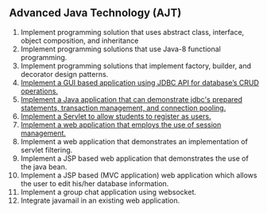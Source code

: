 ## Advanced Java Technology (AJT)

1. Implement programming solution that uses abstract class, interface, object composition,
and inheritance
2. Implement programming solutions that use Java-8 functional programming.
3. Implement programming solutions that implement factory, builder, and decorator design
patterns.
4. [Implement a GUI based application using JDBC API for database’s CRUD operations.](https://github.com/kevintamakuwala/AJT-Labwork/tree/main/Lab4)
5. [Implement a Java application that can demonstrate jdbc's prepared statements, transaction
management, and connection pooling.](https://github.com/kevintamakuwala/AJT-Labwork/tree/main/Lab5)
6. [Implement a Servlet to allow students to register as users.](https://github.com/kevintamakuwala/AJT-Labwork/tree/main/Lab6)
7. [Implement a web application that employs the use of session management.](https://github.com/kevintamakuwala/AJT-Labwork/tree/main/Lab7)
8. Implement a web application that demonstrates an implementation of servlet filtering.
9. Implement a JSP based web application that demonstrates the use of the java bean.
10. Implement a JSP based (MVC application) web application which allows the user to edit
his/her database information.
11. Implement a group chat application using websocket.
12. Integrate javamail in an existing web application.
